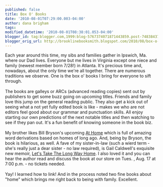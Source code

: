 ```yaml
---
published: false
title: Box O' Books
date: '2010-08-01T07:29:00.003-04:00'
author: dana brigham
tags: 
modified_datetime: '2010-08-01T08:38:01.053-04:00'
blogger_id: tag:blogger.com,1999:blog-5767374071871443859.post-7483843724163920379
blogger_orig_url: http://brooklinebooksmith.blogspot.com/2010/08/box-o-books.html
---
```


Each year around this time, my sibs and families gather in Ipswich, Ma. where our Dad lives. Everyone but me lives in Virginia except one niece and family (newest member born 7/28!) in Atlanta. It's precious time and, nowadays, about the only time we're all together. There are numerous traditions we observe. One is the box o' books I bring for everyone to sift through.<br /><br />The books are galleys or ARCs (advanced reading copies) sent out by publishers to get some buzz going on upcoming titles. Friends and family love this jump on the general reading public. They also get a kick out of seeing what a not yet fully edited book is like - makes we who are not editors feel good about our grammar and punctuation skills. All enjoy starting our own predictions of the next notable titles and then watching to see if they pan out. It's a fun benefit of knowing someone in the book biz.<br /><br />My brother likes Bill Bryson's upcoming <a href="http://www.brooklinebooksmith-shop.com/book/9780767919388">At Home</a> which is full of amazing word derivations based on homes of long ago. And, being by Bryson, the book is hilarious, as well. A fave of my sister-in-law (such a wierd term - she's really just a dear sister - no law required), is Gail Caldwell's exquisite new memoir, <a href="http://www.brooklinebooksmith-shop.com/book/9781400067381">Let's Take The Long Way Home</a>. I also loved it and you can hear the author read and discuss the book at our store on Tues. , Aug. 17 at 7:00 p.m. - no tickets needed.<br /><br />Yay! I learned how to link! And in the process noted two fine books about "home" which brings me right back to being with family. Excellent.